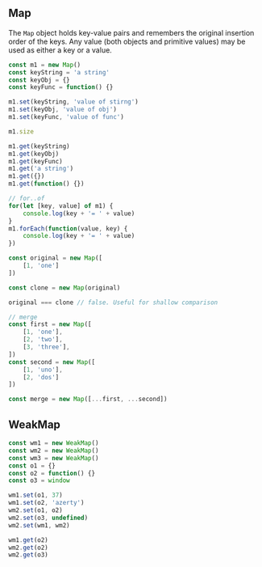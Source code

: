 ## Map
The `Map` object holds key-value pairs and remembers the original insertion order of the keys.
Any value (both objects and primitive values) may be used as either a key or a value.

```js
const m1 = new Map()
const keyString = 'a string'
const keyObj = {}
const keyFunc = function() {}

m1.set(keyString, 'value of stirng')
m1.set(keyObj, 'value of obj')
m1.set(keyFunc, 'value of func')

m1.size

m1.get(keyString)
m1.get(keyObj)
m1.get(keyFunc)
m1.get('a string')
m1.get({})
m1.get(function() {})

// for..of
for(let [key, value] of m1) {
    console.log(key + '= ' + value)
}
m1.forEach(function(value, key) {
    console.log(key + '= ' + value)
})

const original = new Map([
    [1, 'one']
])

const clone = new Map(original)

original === clone // false. Useful for shallow comparison

// merge
const first = new Map([
    [1, 'one'],
    [2, 'two'],
    [3, 'three'],
])
const second = new Map([
    [1, 'uno'],
    [2, 'dos']
])

const merge = new Map([...first, ...second])

```
## WeakMap
```js
const wm1 = new WeakMap()
const wm2 = new WeakMap()
const wm3 = new WeakMap()
const o1 = {}
const o2 = function() {}
const o3 = window

wm1.set(o1, 37)
wm1.set(o2, 'azerty')
wm2.set(o1, o2)
wm2.set(o3, undefined)
wm2.set(wm1, wm2)

wm1.get(o2)
wm2.get(o2)
wm2.get(o3)
```
